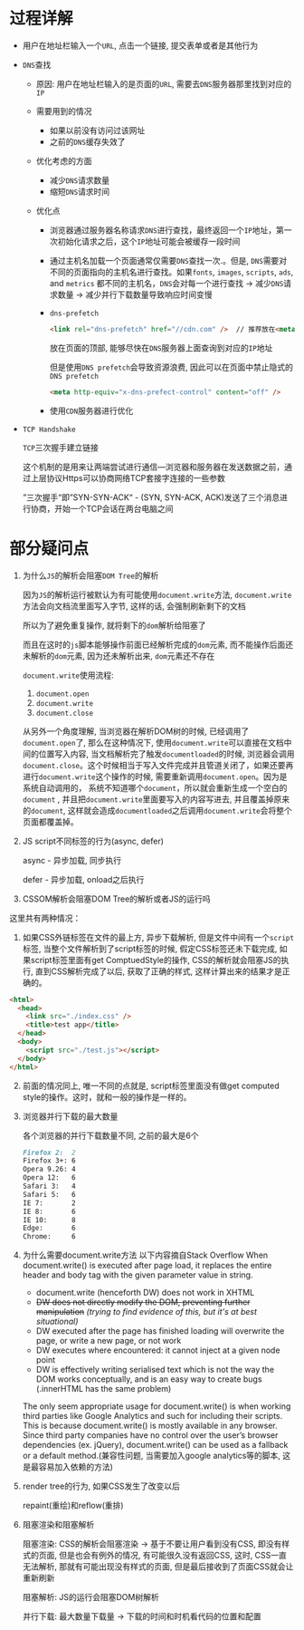 # 过程详解

- 用户在地址栏输入一个`URL`, 点击一个链接, 提交表单或者是其他行为

- `DNS`查找

  - 原因: 用户在地址栏输入的是页面的`URL`, 需要去`DNS`服务器那里找到对应的`IP`

  - 需要用到的情况

    - 如果以前没有访问过该网址
    - 之前的`DNS`缓存失效了

  - 优化考虑的方面

    - 减少`DNS`请求数量
    - 缩短`DNS`请求时间

  - 优化点

    - 浏览器通过服务器名称请求`DNS`进行查找，最终返回一个`IP`地址，第一次初始化请求之后，这个`IP`地址可能会被缓存一段时间

    - 通过主机名加载一个页面通常仅需要`DNS`查找一次.。但是, `DNS`需要对不同的页面指向的主机名进行查找。如果`fonts`, `images`, `scripts`, `ads`, and `metrics` 都不同的主机名，`DNS`会对每一个进行查找 -> 减少`DNS`请求数量 -> 减少并行下载数量导致响应时间变慢

    - `dns-prefetch`

      ```html
      <link rel="dns-prefetch" href="//cdn.com" />	// 推荐放在<meta charset="UTF-8" />
      ```

      放在页面的顶部, 能够尽快在`DNS`服务器上面查询到对应的`IP`地址

      但是使用`DNS prefetch`会导致资源浪费, 因此可以在页面中禁止隐式的`DNS prefetch`

      ```html
      <meta http-equiv="x-dns-prefect-control" content="off" />
      ```

    - 使用`CDN`服务器进行优化

- `TCP Handshake`

  `TCP`三次握手建立链接

  这个机制的是用来让两端尝试进行通信—浏览器和服务器在发送数据之前，通过上层协议Https可以协商网络TCP套接字连接的一些参数

  ”三次握手“即”SYN-SYN-ACK“ - (SYN, SYN-ACK, ACK)发送了三个消息进行协商，开始一个TCP会话在两台电脑之间

  

# 部分疑问点
1. 为什么`JS`的解析会阻塞`DOM Tree`的解析

   因为`JS`的解析运行被默认为有可能使用`document.write`方法, `document.write`方法会向文档流里面写入字节, 这样的话, 会强制刷新剩下的文档

   所以为了避免重复操作, 就将剩下的`dom`解析给阻塞了

   而且在这时的`js`脚本能够操作前面已经解析完成的`dom`元素, 而不能操作后面还未解析的`dom`元素, 因为还未解析出来, `dom`元素还不存在

   `document.write`使用流程:

   1. `document.open`
   2. `document.write`
   3. `document.close`

   从另外一个角度理解, 当浏览器在解析DOM树的时候, 已经调用了`document.open`了, 那么在这种情况下, 使用`document.write`可以直接在文档中间的位置写入内容, 当文档解析完了触发`documentloaded`的时候, 浏览器会调用`document.close`。这个时候相当于写入文件完成并且管道关闭了，如果还要再进行`document.write`这个操作的时候, 需要重新调用`document.open`。因为是系统自动调用的， 系统不知道哪个`document`，所以就会重新生成一个空白的`document` , 并且把`document.write`里面要写入的内容写进去, 并且覆盖掉原来的`document`, 这样就会造成`documentloaded`之后调用`document.write`会将整个页面都覆盖掉。

2. JS script不同标签的行为(async, defer)

   async - 异步加载, 同步执行

   defer - 异步加载, onload之后执行

3. CSSOM解析会阻塞DOM Tree的解析或者JS的运行吗

这里共有两种情况：

1. 如果CSS外链标签在文件的最上方, 异步下载解析, 但是文件中间有一个`script`标签, 当整个文件解析到了script标签的时候, 假定CSS标签还未下载完成, 如果script标签里面有get ComptuedStyle的操作, CSS的解析就会阻塞JS的执行, 直到CSS解析完成了以后, 获取了正确的样式, 这样计算出来的结果才是正确的。
```html
<html>
  <head>
    <link src="./index.css" />
    <title>test app</title>
  </head>
  <body>
    <script src="./test.js"></script>
  </body>
</html>
```
2. 前面的情况同上, 唯一不同的点就是, script标签里面没有做get computed style的操作。这时，就和一般的操作是一样的。

4. 浏览器并行下载的最大数量

   各个浏览器的并行下载数量不同, 之前的最大是6个

   ```markdown
   Firefox 2:  2
   Firefox 3+: 6
   Opera 9.26: 4
   Opera 12:   6
   Safari 3:   4
   Safari 5:   6
   IE 7:       2
   IE 8:       6
   IE 10:      8
   Edge:       6
   Chrome:     6
   ```

5. 为什么需要document.write方法
以下内容摘自Stack Overflow
When document.write() is executed after page load, it replaces the entire header and body tag with the given parameter value in string. 

   - document.write (henceforth DW) does not work in XHTML
   - ~~DW does not directly modify the DOM, preventing further manipulation~~ *(trying to find evidence of this, but it's at best situational)*
   - DW executed after the page has finished loading will overwrite the page, or write a new page, or not work
   - DW executes where encountered: it cannot inject at a given node point
   - DW is effectively writing serialised text which is not the way the DOM works conceptually, and is an easy way to create bugs (.innerHTML has the same problem)

   The only seem appropriate usage for document.write() is when working third parties like Google Analytics and such for including their scripts. This is because document.write() is mostly available in any browser. Since third party companies have no control over the user’s browser dependencies (ex. jQuery), document.write() can be used as a fallback or a default method.(兼容性问题, 当需要加入google analytics等的脚本, 这是最容易加入依赖的方法)


6. render tree的行为, 如果CSS发生了改变以后

   repaint(重绘)和reflow(重排)

7. 阻塞渲染和阻塞解析

   阻塞渲染: CSS的解析会阻塞渲染 -> 基于不要让用户看到没有CSS, 即没有样式的页面, 但是也会有例外的情况, 有可能很久没有返回CSS, 这时, CSS一直无法解析, 那就有可能出现没有样式的页面, 但是最后接收到了页面CSS就会让重新刷新

   阻塞解析: JS的运行会阻塞DOM树解析

   并行下载: 最大数量下载量 -> 下载的时间和时机看代码的位置和配置